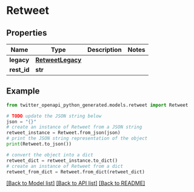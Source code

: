 # Retweet


## Properties

Name | Type | Description | Notes
------------ | ------------- | ------------- | -------------
**legacy** | [**RetweetLegacy**](RetweetLegacy.md) |  | 
**rest_id** | **str** |  | 

## Example

```python
from twitter_openapi_python_generated.models.retweet import Retweet

# TODO update the JSON string below
json = "{}"
# create an instance of Retweet from a JSON string
retweet_instance = Retweet.from_json(json)
# print the JSON string representation of the object
print(Retweet.to_json())

# convert the object into a dict
retweet_dict = retweet_instance.to_dict()
# create an instance of Retweet from a dict
retweet_from_dict = Retweet.from_dict(retweet_dict)
```
[[Back to Model list]](../README.md#documentation-for-models) [[Back to API list]](../README.md#documentation-for-api-endpoints) [[Back to README]](../README.md)


